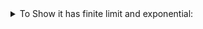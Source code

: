 
<details>
    <summary>To Show it has finite limit and exponential:</summary>

        Recall that if a category has finite product and equalizers, then it has finite limit.

        <br/>

        Note that in the $\omega$-**Set**, you can informally see that the arrows are just "the same as" the arrows in the underlying **Set**. Thus the construction of the finite product, equalizers and exponentials are the same as **Set**, the only question is the tracking number.

        <br/>

        <strong>How to construct finite product.</strong>

        <br/>

        We claim that $(X, E_ X) \times (Y, E_ Y) \cong (X \times_{\mathbf{Set}} Y, E_ {X \times Y})$, where $E_ {X \times Y}(x,y) = ${ $ \langle n, m \rangle: n \in E_ X(x), m \in E_ Y(y) $ } and $\langle \rangle$ is effective encoding. 

        <br/>
        
        Let P be arbitrary and $ (X, E_ X) \xleftarrow{f} (P, E_ P) \xrightarrow{g} (Y, E_ Y)$. 
        <br/>
        We would have $ [ f, g ] : P \rightarrow (X \times_{\mathbf{Set}} Y, E_ {X \times Y})$ defined in the obvious way. The only thing non-obvious is the tracking number. Note we have partial recursive functions $\varphi_ f$ and $\varphi_ g$, in which case, $\forall p \in P, \varphi_ f(E_ P (p)) \subseteq E_ X(f(p)) $ and $\varphi_ g(E_ P (p)) \subseteq E_ Y(g(p)) $ thus we have $\varphi_ {\langle f, g\rangle}$ as a partial recrusive function $\varphi_ {\langle f, g\rangle} (x) := \langle \varphi_ f(x),\varphi _g (x)  \rangle$ (here $\langle \rangle$ is effective encoding) and thus $\varphi_ {\langle f, g\rangle}(E_ P(p)) \subseteq E_ {X \times Y}(f(p),g(p)) = E_ {X \times Y}([ f,g ] (p))$.

        <br/>
        Uniqueness of the arrow is ensured by the definition since any two arrows are equal when they are some **Set**-functions (don't care tracking number); and also this is the construction introduced in **Set**, thus it is unique even in the context of **Set**. 

        <br/>
        <strong> How to construct equalizer. </strong>
        <br/>

        Let $f, g : (X, E_ X) \rightarrow (Y, E_ Y)$ be two arrows on two arbitrary objects.  We have a set $S :=$ {$ x:f(x) = g(x)$}. We can see there is an object $(S, E_ S)$ s.t. $E_ S(x) := E_ X(x)$ and we have an arrow $e : (S, E_ S) \hookrightarrow (X, E_ X)$ (actually inclusion), with partial recursive function $\varphi_ e(n) := n$. 

        <br/>

        We also have to show that its universal property, where 
        the reason for uniqueness is the same as above. What remains is the reason for existence (and its tracking number). The thing is, given arbitrary $k$ s.t. $f \circ k = g \circ k$, the arrow points to the $S$ is exactly $k$ itself. The tracking number is also given by $k$.

        <br/>


        <br/>
        <strong> How to construct exponential. </strong>
        <br/>

        The construction is not so obvious. Because we are dealing with computable(recursion theory/computablity theory) function, not arbitrary function any more.
</details>
